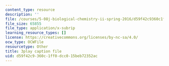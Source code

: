 ```yaml
---
content_type: resource
description: ''
file: /courses/5-08j-biological-chemistry-ii-spring-2016/d59f42c9360c1ff0dcc015beb72352ac_CCbvqDuPr_I.srt
file_size: 65855
file_type: application/x-subrip
learning_resource_types: []
license: https://creativecommons.org/licenses/by-nc-sa/4.0/
ocw_type: OCWFile
resourcetype: Other
title: 3play caption file
uid: d59f42c9-360c-1ff0-dcc0-15beb72352ac
---
```

